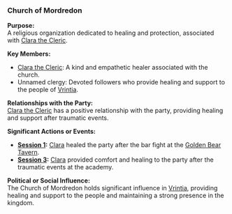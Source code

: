 ### **Church of Mordredon**  

**Purpose:**  
A religious organization dedicated to healing and protection, associated with [Clara the Cleric](/characters/clara-the-cleric).  

**Key Members:**  
- [Clara the Cleric](/characters/clara-the-cleric): A kind and empathetic healer associated with the church.  
- Unnamed clergy: Devoted followers who provide healing and support to the people of [Vrintia](/locations/vrintia).  

**Relationships with the Party:**  
[Clara the Cleric](/characters/clara-the-cleric) has a positive relationship with the party, providing healing and support after traumatic events.  

**Significant Actions or Events:**  
- **[Session 1](/session/session-1):** [Clara](/characters/clara-the-cleric) healed the party after the bar fight at the [Golden Bear Tavern](/locations/golden-bear-tavern).  
- **[Session 3](/session/session-3):** [Clara](/characters/clara-the-cleric) provided comfort and healing to the party after the traumatic events at the academy.  

**Political or Social Influence:**  
The Church of Mordredon holds significant influence in [Vrintia](/locations/vrintia), providing healing and support to the people and maintaining a strong presence in the kingdom. 